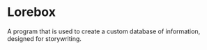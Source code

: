 # Lorebox
A program that is used to create a custom database of information, designed for storywriting.
